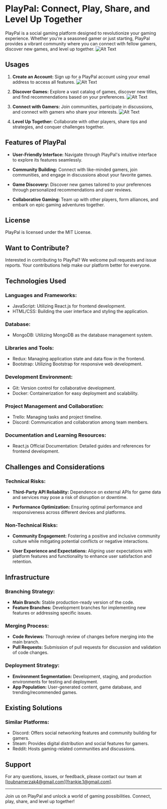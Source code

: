 # PlayPal: Connect, Play, Share, and Level Up Together

PlayPal is a social gaming platform designed to revolutionize your gaming experience. Whether you're a seasoned gamer or just starting, PlayPal provides a vibrant community where you can connect with fellow gamers, discover new games, and level up together.
![Alt Text](image.png)

## Usages

1. **Create an Account:**
   Sign up for a PlayPal account using your email address to access all features.
![Alt Text](app1.png)

2. **Discover Games:**
   Explore a vast catalog of games, discover new titles, and find recommendations based on your preferences.
![Alt Text](app3.png)
3. **Connect with Gamers:**
   Join communities, participate in discussions, and connect with gamers who share your interests.
![Alt Text](app2.png)

4. **Level Up Together:**
   Collaborate with other players, share tips and strategies, and conquer challenges together.

## Features of PlayPal

- **User-Friendly Interface:**
  Navigate through PlayPal's intuitive interface to explore its features seamlessly.

- **Community Building:**
  Connect with like-minded gamers, join communities, and engage in discussions about your favorite games.

- **Game Discovery:**
  Discover new games tailored to your preferences through personalized recommendations and user reviews.

- **Collaborative Gaming:**
  Team up with other players, form alliances, and embark on epic gaming adventures together.

## License

PlayPal is licensed under the MIT License.

## Want to Contribute?

Interested in contributing to PlayPal? We welcome pull requests and issue reports. Your contributions help make our platform better for everyone.

## Technologies Used

### Languages and Frameworks:
- JavaScript: Utilizing React.js for frontend development.
- HTML/CSS: Building the user interface and styling the application.

### Database:
- MongoDB: Utilizing MongoDB as the database management system.

### Libraries and Tools:
- Redux: Managing application state and data flow in the frontend.
- Bootstrap: Utilizing Bootstrap for responsive web development.

### Development Environment:
- Git: Version control for collaborative development.
- Docker: Containerization for easy deployment and scalability.

### Project Management and Collaboration:
- Trello: Managing tasks and project timeline.
- Discord: Communication and collaboration among team members.

### Documentation and Learning Resources:
- React.js Official Documentation: Detailed guides and references for frontend development.

## Challenges and Considerations

### Technical Risks:
- **Third-Party API Reliability:**
  Dependence on external APIs for game data and services may pose a risk of disruption or downtime.
  
- **Performance Optimization:**
  Ensuring optimal performance and responsiveness across different devices and platforms.

### Non-Technical Risks:
- **Community Engagement:**
  Fostering a positive and inclusive community culture while mitigating potential conflicts or negative interactions.
  
- **User Experience and Expectations:**
  Aligning user expectations with platform features and functionality to enhance user satisfaction and retention.

## Infrastructure

### Branching Strategy:
- **Main Branch:**
  Stable production-ready version of the code.
- **Feature Branches:**
  Development branches for implementing new features or addressing specific issues.

### Merging Process:
- **Code Reviews:**
  Thorough review of changes before merging into the main branch.
- **Pull Requests:**
  Submission of pull requests for discussion and validation of code changes.

### Deployment Strategy:
- **Environment Segmentation:**
  Development, staging, and production environments for testing and deployment.
- **App Population:**
  User-generated content, game database, and trending/recommended games.

## Existing Solutions

### Similar Platforms:
- Discord: Offers social networking features and community building for gamers.
- Steam: Provides digital distribution and social features for gamers.
- Reddit: Hosts gaming-related communities and discussions.

## Support

For any questions, issues, or feedback, please contact our team at [loubnamerzak4@gmail.com][frankie.1@gmail.com].

---

Join us on PlayPal and unlock a world of gaming possibilities. Connect, play, share, and level up together!
